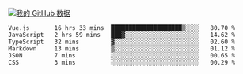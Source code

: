 [![我的 GitHub 数据](https://github-readme-stats.vercel.app/api?username=unbrain&?theme=dark)]()

<!--START_SECTION:waka-->

```text
Vue.js       16 hrs 33 mins  ████████████████████▒░░░░   80.70 %
JavaScript   2 hrs 59 mins   ███▓░░░░░░░░░░░░░░░░░░░░░   14.62 %
TypeScript   32 mins         ▓░░░░░░░░░░░░░░░░░░░░░░░░   02.60 %
Markdown     13 mins         ▒░░░░░░░░░░░░░░░░░░░░░░░░   01.12 %
JSON         7 mins          ░░░░░░░░░░░░░░░░░░░░░░░░░   00.65 %
CSS          3 mins          ░░░░░░░░░░░░░░░░░░░░░░░░░   00.29 %
```

<!--END_SECTION:waka-->
